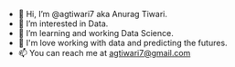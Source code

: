 - 👋 Hi, I’m @agtiwari7 aka Anurag Tiwari.
- 👀 I’m interested in Data.
- 🌱 I’m learning and working Data Science.
- 💞️ I'm love working with data and predicting the futures.
- 📫 You can reach me at agtiwari7@gmail.com
